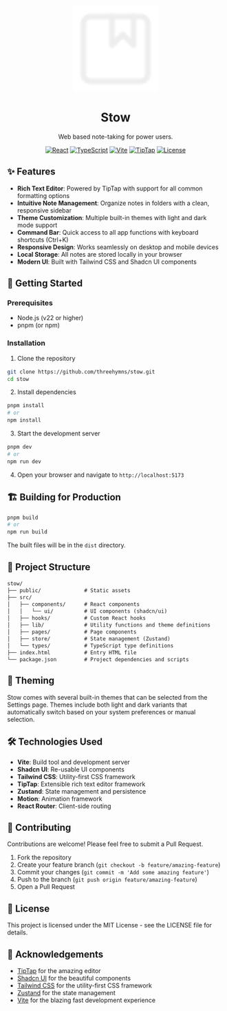 <div align="center">
<img src="./public/logo.svg" alt="Stow logo" width="200">

# Stow

<span>Web based note-taking for power users.</span>

[![React](https://img.shields.io/badge/React-18.3.1-blue.svg)](https://reactjs.org/) [![TypeScript](https://img.shields.io/badge/TypeScript-Latest-blue.svg)](https://www.typescriptlang.org/) [![Vite](https://img.shields.io/badge/Vite-Latest-purple.svg)](https://vitejs.dev/) [![TipTap](https://img.shields.io/badge/TipTap-2.11.5-green.svg)](https://tiptap.dev/) [![License](https://img.shields.io/badge/License-MIT-yellow.svg)](LICENSE)

</div>

## ✨ Features

- **Rich Text Editor**: Powered by TipTap with support for all common formatting options
- **Intuitive Note Management**: Organize notes in folders with a clean, responsive sidebar
- **Theme Customization**: Multiple built-in themes with light and dark mode support
- **Command Bar**: Quick access to all app functions with keyboard shortcuts (Ctrl+K)
- **Responsive Design**: Works seamlessly on desktop and mobile devices
- **Local Storage**: All notes are stored locally in your browser
- **Modern UI**: Built with Tailwind CSS and Shadcn UI components

## 🚀 Getting Started

### Prerequisites

- Node.js (v22 or higher)
- pnpm (or npm)

### Installation

1. Clone the repository

```bash
git clone https://github.com/threehymns/stow.git
cd stow
```

2. Install dependencies

```bash
pnpm install
# or
npm install
```

3. Start the development server

```bash
pnpm dev
# or
npm run dev
```

4. Open your browser and navigate to `http://localhost:5173`

## 🏗️ Building for Production

```bash
pnpm build
# or
npm run build
```

The built files will be in the `dist` directory.

## 🧩 Project Structure

```
stow/
├── public/              # Static assets
├── src/
│   ├── components/      # React components
│   │   └── ui/          # UI components (shadcn/ui)
│   ├── hooks/           # Custom React hooks
│   ├── lib/             # Utility functions and theme definitions
│   ├── pages/           # Page components
│   ├── store/           # State management (Zustand)
│   └── types/           # TypeScript type definitions
├── index.html           # Entry HTML file
└── package.json         # Project dependencies and scripts
```

## 🎨 Theming

Stow comes with several built-in themes that can be selected from the Settings page. Themes include both light and dark variants that automatically switch based on your system preferences or manual selection.

## 🛠️ Technologies Used

- **Vite**: Build tool and development server
- **Shadcn UI**: Re-usable UI components
- **Tailwind CSS**: Utility-first CSS framework
- **TipTap**: Extensible rich text editor framework
- **Zustand**: State management and persistence
- **Motion**: Animation framework
- **React Router**: Client-side routing

## 🤝 Contributing

Contributions are welcome! Please feel free to submit a Pull Request.

1. Fork the repository
2. Create your feature branch (`git checkout -b feature/amazing-feature`)
3. Commit your changes (`git commit -m 'Add some amazing feature'`)
4. Push to the branch (`git push origin feature/amazing-feature`)
5. Open a Pull Request

## 📄 License

This project is licensed under the MIT License - see the LICENSE file for details.

## 🙏 Acknowledgements

- [TipTap](https://tiptap.dev/) for the amazing editor
- [Shadcn UI](https://ui.shadcn.com/) for the beautiful components
- [Tailwind CSS](https://tailwindcss.com/) for the utility-first CSS framework
- [Zustand](https://zustand-demo.pmnd.rs/) for the state management
- [Vite](https://vitejs.dev/) for the blazing fast development experience
